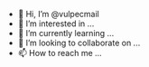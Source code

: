- 👋 Hi, I’m @vulpecmail
- 👀 I’m interested in ...
- 🌱 I’m currently learning ...
- 💞️ I’m looking to collaborate on ...
- 📫 How to reach me ...

<!---
vulpecmail/vulpecmail is a ✨ special ✨ repository because its `README.md` (this file) appears on your GitHub profile.
You can click the Preview link to take a look at your changes.
--->
